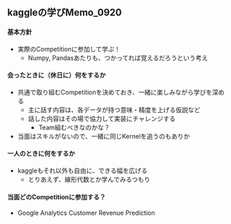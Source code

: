 ## kaggleの学びMemo_0920

#### 基本方針
* 実際のCompetitionに参加して学ぶ！
    * Numpy, Pandasあたりも、つかってれば覚えるだろうという考え

#### 会ったときに（休日に）何をするか
* 共通で取り組むCompetitionを決めておき、一緒に楽しみながら学びを深める
    * 主に話す内容は、各データが持つ意味・精度を上げる仮説など
    * 話した内容はその場で協力して実装にチャレンジする
        * Team組むべきなのかな？
* 当面はスキルがないので、一緒に同じKernelを追うのもありか

#### 一人のときに何をするか
* kaggleもそれ以外も自由に、できる幅を広げる
    * とりあえず、線形代数とか学んでみるつもり

#### 当面どのCompetitionに参加する？
* Google Analytics Customer Revenue Prediction